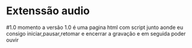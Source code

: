 # Extenssão audio 
#1.0  momento a versão 1.0 é uma pagina html com script junto aonde eu consigo iniciar,pausar,retomar e encerrar a gravação e em seguida poder ouvir
